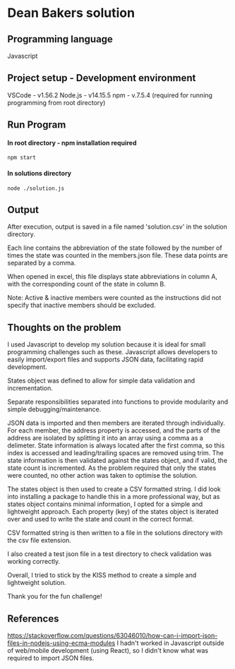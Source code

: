 # Dean Bakers solution

## Programming language

Javascript

## Project setup - Development environment

VSCode - v1.56.2
Node.js - v14.15.5
npm - v.7.5.4 (required for running programming from root directory)

## Run Program

#### In root directory - npm installation required

`npm start`

#### In solutions directory

`node ./solution.js`

## Output

After execution, output is saved in a file named 'solution.csv' in the solution directory.

Each line contains the abbreviation of the state followed by the number of times the state was counted in the members.json file. These data points are separated by a comma.

When opened in excel, this file displays state abbreviations in column A, with the corresponding count of the state in column B.

Note: Active & inactive members were counted as the instructions did not specify that inactive members should be excluded.

## Thoughts on the problem

I used Javascript to develop my solution because it is ideal for small programming challenges such as these. Javascript allows developers to easily import/export files and supports JSON data, facilitating rapid development.

States object was defined to allow for simple data validation and incrementation.

Separate responsibilities separated into functions to provide modularity and simple debugging/maintenance.

JSON data is imported and then members are iterated through individually. For each member, the address property is accessed, and the parts of the address are isolated by splitting it into an array using a comma as a delimeter. State information is always located after the first comma, so this index is accessed and leading/trailing spaces are removed using trim. The state information is then validated against the states object, and if valid, the state count is incremented. As the problem required that only the states were counted, no other action was taken to optimise the solution.

The states object is then used to create a CSV formatted string. I did look into installing a package to handle this in a more professional way, but as states object contains minimal information, I opted for a simple and lightweight approach. Each property (key) of the states object is iterated over and used to write the state and count in the correct format.

CSV formatted string is then written to a file in the solutions directory with the csv file extension.

I also created a test json file in a test directory to check validation was working correctly.

Overall, I tried to stick by the KISS method to create a simple and lightweight solution.

Thank you for the fun challenge!

## References

https://stackoverflow.com/questions/63046010/how-can-i-import-json-files-in-nodejs-using-ecma-modules
I hadn't worked in Javascript outside of web/mobile development (using React), so I didn't know what was required to import JSON files.
